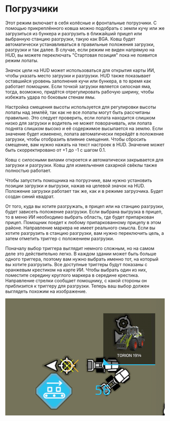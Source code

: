 # Погрузчики


Этот режим включает в себя колёсные и фронтальные погрузчики. 
С помощью прикреплённого ковша можно подобрать с земли кучу или же загрузиться из бункера и 
разгрузить в ближайший прицеп или выбранную станцию разгрузки, такую как BGA.
Ковш будет автоматически устанавливаться в правильные положения загрузки, разгрузки и так далее.
В случае, если режим не виден напрямую на HUD, вы можете переключать "Стартовая позиция" пока не появится режим лопаты.

Значок цели на HUD может использоваться для открытия карты ИИ, чтобы указать место загрузки и разгрузки.
HUD также показывает оставшийся уровень заполнения кучи или бункера, в то время как работает помощник.
Если точкой загрузки является силосная яма, тогда, возможно, придётся отрегулировать рабочую ширину, чтобы избежать удара по боковым стенам ямы.

Настройка смещения высоты используется для регулировки высоты лопаты над землёй, так как не все лопаты могут быть рассчитаны правильно.
Это следует проверить, если лопата находится слишком низко для загрузки и водитель не может поворачивать, или лопата поднята слишком высоко и её содержимое высыпается на землю.
Если значение будет изменено, лопата автоматически перейдёт в положение загрузки, чтобы отобразить влияние смещения.
Чтобы сбросить смещение, вам нужно нажать на текст настроек в HUD. Значение может быть скорректировано от +1 до -1 с шагом 0.1.

Ковш с силосными вилами откроется и автоматически закрывается для загрузки и разгрузки.
Ковш для измельчения сахарной свёклы также полностью работает.



Чтобы запустить помощника на погрузчике, вам нужно установить позиции загрузки и выгрузки, нажав на целевой значок на HUD.
Положение загрузки работает так же, как и в режиме загрузчика. Будет создан синий квадрат.

От того, куда вы хотите разгружать, в прицеп или на станцию разгрузки, будет зависеть положение разгрузки.
Если выбрана выгрузка в прицеп, то в меню ИИ необходимо выбрать область, где будет припаркован прицеп.
Помощник поедет к любому припаркованному прицепу в этом районе. Направление маркера не имеет реального смысла.
Если вы хотите разгрузить в станцию разгрузки, вам нужно переключить цель, а затем отметить триггер с положением разгрузки.



Поначалу выбор триггера выглядит немного сложным, но на самом деле это действительно легко.
В каждом здании может быть больше одного триггера, поэтому вам нужно выбрать именно тот, на который вы хотите разгрузить.
Все доступные триггеры будут показаны с оранжевым крестиком на карте ИИ.
Чтобы выбрать один из них, поместите середину круглого маркера в середине крестика.
Направление стрелки сообщает помощнику, с какой стороны он приблизится к триггеру для разгрузки.
Теперь ваш выбор должен выглядеть похожим на изображение.


![Image](../assets/images/shovelloadertrigger_0_0_830_610.png)

